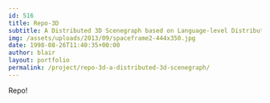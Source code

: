 ```yaml
---
id: 516
title: Repo-3D
subtitle: A Distributed 3D Scenegraph based on Language-level Distributed Objects 
img: /assets/uploads/2013/09/spaceframe2-444x350.jpg
date: 1998-08-26T11:40:35+00:00
author: blair
layout: portfolio
permalink: /project/repo-3d-a-distributed-3d-scenegraph/
---
```


Repo!